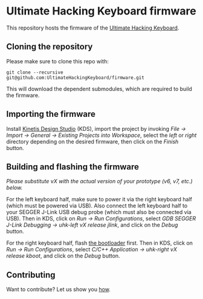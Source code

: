 # Ultimate Hacking Keyboard firmware

This repository hosts the firmware of the [Ultimate Hacking Keyboard](https://ultimatehackingkeyboard.com/).

## Cloning the repository

Please make sure to clone this repo with:

`git clone --recursive git@github.com:UltimateHackingKeyboard/firmware.git`

This will download the dependent submodules, which are required to build the firmware.

## Importing the firmware

Install [Kinetis Design Studio](http://www.nxp.com/products/software-and-tools/run-time-software/kinetis-software-and-tools/ides-for-kinetis-mcus/kinetis-design-studio-integrated-development-environment-ide:KDS_IDE) (KDS), import the project by invoking *File -> Import -> General -> Existing Projects into Workspace*, select the *left* or *right* directory depending on the desired firmware, then click on the *Finish* button.

## Building and flashing the firmware

*Please substitute vX with the actual version of your prototype (v6, v7, etc.) below.*

For the left keyboard half, make sure to power it via the right keyboard half (which must be powered via USB). Also connect the left keyboard half to your SEGGER J-Link USB debug probe (which must also be connected via USB). Then in KDS, click on *Run -> Run Configurations*, select *GDB SEGGER J-Link Debugging -> uhk-left vX release jlink*, and click on the *Debug* button.

For the right keyboard half, flash [the bootloader](https://github.com/UltimateHackingKeyboard/bootloader) first. Then in KDS, click on *Run -> Run Configurations*, select *C/C++ Application -> uhk-right vX release kboot*, and click on the *Debug* button.

## Contributing

Want to contribute? Let us show you [how](/CONTRIBUTING.md).
